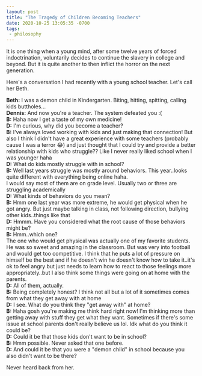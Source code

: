 ```yaml
---
layout: post
title: "The Tragedy of Children Becoming Teachers"
date: 2020-10-25 13:05:35 -0700
tags:
 - philosophy
---
```


It is one thing when a young mind, after some twelve years of forced indoctrination, voluntarily decides to continue the slavery in college and beyond. But it is quite another to then inflict the horror on the next generation.

Here's a conversation I had recently with a young school teacher. Let's call her Beth.

**Beth:** I was a demon child in Kindergarten. Biting, hitting, spitting, calling kids buttholes...\
**Dennis:** And now you're a teacher. The system defeated you :(\
**B:** Haha now I get a taste of my own medicine!\
**D:** I'm curious, why did you become a teacher?\
**B:** I've always loved working with kids and just making that connection! But also I think I didn't have a great experience with some teachers (probably cause I was a terror 😂) and just thought that I could try and provide a better relationship with kids who struggle?? Like I never really liked school when I was younger haha\
**D:** What do kids mostly struggle with in school?\
**B:** Well last years struggle was mostly around behaviors. This year..looks quite different with everything being online haha.\
I would say most of them are on grade level. Usually two or three are struggling academically\
**D:** What kinds of behaviors do you mean?\
**B:** Hmm one last year was more extreme, he would get physical when he got angry. But just maybe talking in class, not following direction, bullying other kids..things like that\
**D:** Hmmm. Have you considered what the root cause of those behaviors might be?\
**B:** Hmm..which one?\
The one who would get physical was actually one of my favorite students. He was so sweet and amazing in the classroom. But was very into football and would get too competitive. I think that he puts a lot of pressure on himself be the best and if he doesn't win he doesn't know how to take it..it's ok to feel angry but just needs to learn how to react to those feelings more appropriately..but I also think some things were going on at home with the parents.\
**D:** All of them, actually.\
**B:** Being completely honest? I think not all but a lot of it sometimes comes from what they get away with at home\
**D:** I see. What do you think they "get away with" at home?\
**B:** Haha gosh you're making me think hard right now! I'm thinking more than getting away with stuff they get what they want. Sometimes if there's some issue at school parents don't really believe us lol. Idk what do you think it could be?\
**D:** Could it be that those kids don't want to be in school?\
**B:** Hmm possible. Never asked that one before.\
**D:** And could it be that you were a "demon child" in school because you also didn't want to be there?

Never heard back from her.
